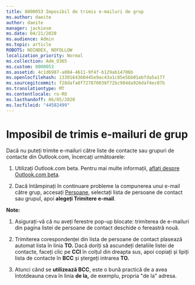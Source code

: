 ```yaml
---
title: 8000053 Imposibil de trimis e-mailuri de grup
ms.author: daeite
author: daeite
manager: jackiesm
ms.date: 04/21/2020
ms.audience: Admin
ms.topic: article
ROBOTS: NOINDEX, NOFOLLOW
localization_priority: Normal
ms.collection: Adm_O365
ms.custom: 8000053
ms.assetid: 4c1d6987-a004-4611-9f4f-b129ab14706b
ms.openlocfilehash: 1330164360445e9ac43a1c85e5bb01ebfda5a177
ms.sourcegitcommit: f28dafa0f727870038f72bc904da926daf4ec07b
ms.translationtype: MT
ms.contentlocale: ro-RO
ms.lasthandoff: 06/05/2020
ms.locfileid: "44582499"
---
```

# <a name="unable-to-send-group-emails"></a>Imposibil de trimis e-mailuri de grup

Dacă nu puteți trimite e-mailuri către liste de contacte sau grupuri de contacte din Outlook.com, încercați următoarele:
  
1. Utilizați Outlook.com beta. Pentru mai multe informații, [aflați despre Outlook.com beta](https://support.office.com/article/e2261c7f-d413-4084-8f22-21282f42d8cf).
    
2. Dacă întâmpinați în continuare probleme la compunerea unui e-mail către grup, accesați [Persoane](https://outlook.live.com/people/), selectați lista de persoane de contact sau grupul, apoi **alegeți Trimitere e-mail**.
    
 **Note:**
  
1. Asigurați-vă că nu aveți ferestre pop-up blocate: trimiterea de e-mailuri din pagina listei de persoane de contact deschide o fereastră nouă.
    
2. Trimiterea corespondenței din lista de persoane de contact plasează automat lista în linia **TO.** Dacă doriți să ascundeți detaliile listei de contacte, faceți clic pe **CCI** în colțul din dreapta sus, apoi copiați și lipiți lista de contacte în **BCC** și ștergeți intrarea **TO.** 
    
3. Atunci când se **utilizează BCC**, este o bună practică de a avea întotdeauna ceva în linia **de la,** de exemplu, propria "de la" adresa. 
    

